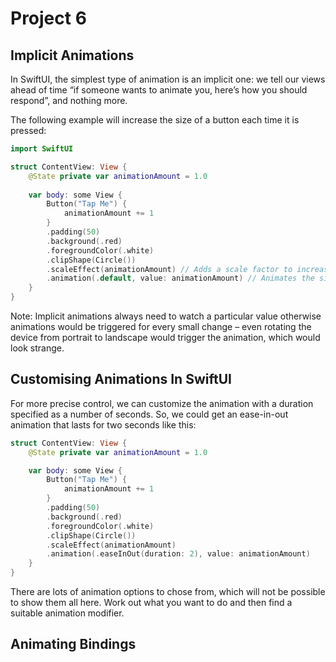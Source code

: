 # Project 6

## Implicit Animations

In SwiftUI, the simplest type of animation is an implicit one: we tell our views ahead of time “if someone wants to animate you, here’s how you should respond”, and nothing more.

The following example will increase the size of a button each time it is pressed:

``` swift
import SwiftUI

struct ContentView: View {
    @State private var animationAmount = 1.0
    
    var body: some View {
        Button("Tap Me") {
            animationAmount += 1
        }
        .padding(50)
        .background(.red)
        .foregroundColor(.white)
        .clipShape(Circle())
        .scaleEffect(animationAmount) // Adds a scale factor to increase the size of the button
        .animation(.default, value: animationAmount) // Animates the size increase
    }
}
```

Note: Implicit animations always need to watch a particular value otherwise animations would be triggered for every small change – even rotating the device from portrait to landscape would trigger the animation, which would look strange.

## Customising Animations In SwiftUI

For more precise control, we can customize the animation with a duration specified as a number of seconds. So, we could get an ease-in-out animation that lasts for two seconds like this:

``` swift
struct ContentView: View {
    @State private var animationAmount = 1.0

    var body: some View {
        Button("Tap Me") {
            animationAmount += 1
        }
        .padding(50)
        .background(.red)
        .foregroundColor(.white)
        .clipShape(Circle())
        .scaleEffect(animationAmount)
        .animation(.easeInOut(duration: 2), value: animationAmount)
    }
}
```

There are lots of animation options to chose from, which will not be possible to show them all here. Work out what you want to do and then find a suitable animation modifier.

## Animating Bindings

